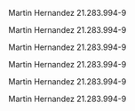 Martin Hernandez
21.283.994-9

Martin Hernandez
21.283.994-9

Martin Hernandez
21.283.994-9

Martin Hernandez
21.283.994-9

Martin Hernandez
21.283.994-9

Martin Hernandez
21.283.994-9

